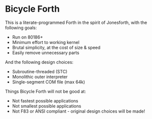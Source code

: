 # Bicycle Forth

 This is a literate-programmed Forth in the spirit of Jonesforth, with the
 following goals:
 - Run on 80186+
 - Minimum effort to working kernel
 - Brutal simplicity, at the cost of size & speed
 - Easily remove unnecessary parts

 And the following design choices:
 - Subroutine-threaded (STC)
 - Monolithic outer interpreter
 - Single-segment COM file (max 64k)

 Things Bicycle Forth will not be good at:
 - Not fastest possible applications
 - Not smallest possible applications
 - Not F83 or ANSI compliant - original design choices will be made!
